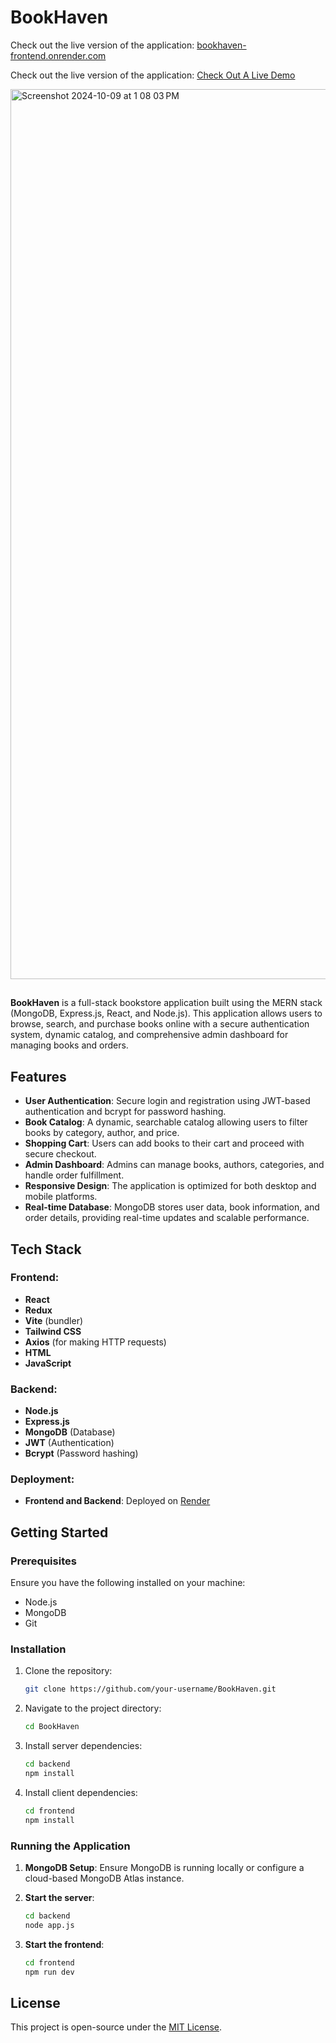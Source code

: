 # BookHaven

Check out the live version of the application: [bookhaven-frontend.onrender.com](https://bookhaven-frontend.onrender.com/)

Check out the live version of the application: [Check Out A Live Demo](https://www.youtube.com/watch?v=o9VzrJ9Va8s)


<img width="1424" alt="Screenshot 2024-10-09 at 1 08 03 PM" src="https://github.com/user-attachments/assets/7e367dcc-7f96-4f44-a146-58bfa96cb4e7">





##

**BookHaven** is a full-stack bookstore application built using the MERN stack (MongoDB, Express.js, React, and Node.js). This application allows users to browse, search, and purchase books online with a secure authentication system, dynamic catalog, and comprehensive admin dashboard for managing books and orders.

## Features

- **User Authentication**: Secure login and registration using JWT-based authentication and bcrypt for password hashing.
- **Book Catalog**: A dynamic, searchable catalog allowing users to filter books by category, author, and price.
- **Shopping Cart**: Users can add books to their cart and proceed with secure checkout.
- **Admin Dashboard**: Admins can manage books, authors, categories, and handle order fulfillment.
- **Responsive Design**: The application is optimized for both desktop and mobile platforms.
- **Real-time Database**: MongoDB stores user data, book information, and order details, providing real-time updates and scalable performance.

## Tech Stack

### Frontend:
- **React**
- **Redux**
- **Vite** (bundler)
- **Tailwind CSS**
- **Axios** (for making HTTP requests)
- **HTML**
- **JavaScript**

### Backend:
- **Node.js**
- **Express.js**
- **MongoDB** (Database)
- **JWT** (Authentication)
- **Bcrypt** (Password hashing)

### Deployment:
- **Frontend and Backend**: Deployed on [Render](https://render.com/)

## Getting Started

### Prerequisites

Ensure you have the following installed on your machine:
- Node.js
- MongoDB
- Git

### Installation

1. Clone the repository:
   ```bash
   git clone https://github.com/your-username/BookHaven.git
   ```

2. Navigate to the project directory:
   ```bash
   cd BookHaven
   ```

3. Install server dependencies:
   ```bash
   cd backend
   npm install
   ```

4. Install client dependencies:
   ```bash
   cd frontend
   npm install
   ```

### Running the Application

1. **MongoDB Setup**: Ensure MongoDB is running locally or configure a cloud-based MongoDB Atlas instance.

2. **Start the server**:
   ```bash
   cd backend
   node app.js
   ```

3. **Start the frontend**:
   ```bash
   cd frontend
   npm run dev
   ```

## License

This project is open-source under the [MIT License](LICENSE).
